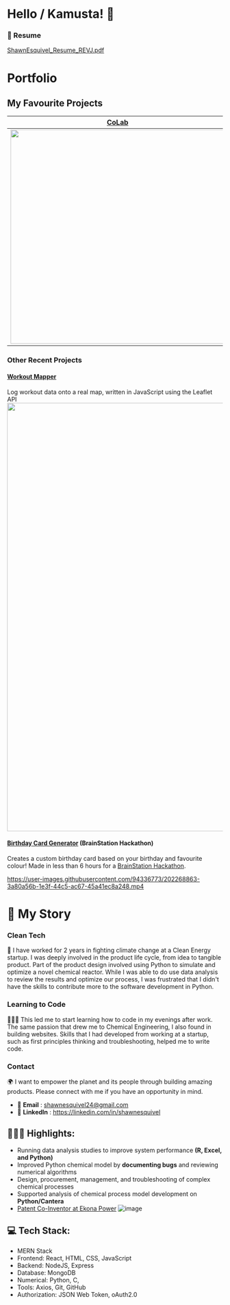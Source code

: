 # Hello / Kamusta! 👋 

### 📄 Resume
[ShawnEsquivel_Resume_REVJ.pdf](https://github.com/shawnesquivel/shawnesquivel/files/10024583/ShawnEsquivel_Resume_REVJ.pdf)

# Portfolio 

## My Favourite Projects
**[CoLab](https://github.com/shawnesquivel/CoLab)**            |  **[CryptoX](https://github.com/shawnesquivel/cryptox)**
:-------------------------:|:-------------------------:
<img src="https://user-images.githubusercontent.com/94336773/202241557-bd88f608-8926-4e1a-9a35-982b2e8ebd7b.png" width="500"> | <img src="https://user-images.githubusercontent.com/94336773/168397708-691fedab-1945-42d4-bd91-efd1facb8788.png" width="500"> 

### Other Recent Projects
#### [Workout Mapper](https://github.com/shawnesquivel/workout-logger)
Log workout data onto a real map, written in JavaScript using the Leaflet API
<img src="https://user-images.githubusercontent.com/94336773/168515896-073f4901-c425-471f-8da9-e2f5d0d5aade.png" width="1000">

#### [Birthday Card Generator](https://github.com/Lala0419/mini) (BrainStation Hackathon)
Creates a custom birthday card based on your birthday and favourite colour! Made in less than 6 hours for a [BrainStation Hackathon](http://brainstation.io/).

https://user-images.githubusercontent.com/94336773/202268863-3a80a56b-1e3f-44c5-ac67-45a41ec8a248.mp4

# 📖 My Story 
### Clean Tech
🌱 I have worked for 2 years in fighting climate change at a Clean Energy startup. I was deeply involved in the product life cycle, from idea to tangible product. Part of the product design involved using Python to simulate and optimize a novel chemical reactor. While I was able to do use data analysis to review the results and optimize our process, I was frustrated that I didn't have the skills to contribute more to the software development in Python.

### Learning to Code
👨🏽‍💻 This led me to start learning how to code in my evenings after work. The same passion that drew me to Chemical Engineering, I also found in building websites.  Skills that I had developed from working at a startup, such as first principles thinking and troubleshooting, helped me to write code. 

### Contact
🌍 I want to empower the planet and its people through building amazing products. Please connect with me if you have an opportunity in mind. 
- 📧 **Email** : shawnesquivel24@gmail.com
- 🔗 **LinkedIn** : https://linkedin.com/in/shawnesquivel

## 👨🏽‍💻 Highlights:
- Running data analysis studies to improve system performance **(R, Excel, and Python)**
- Improved Python chemical model by **documenting bugs** and reviewing numerical algorithms 
- Design, procurement, management, and troubleshooting of complex chemical processes
- Supported analysis of chemical process model development on **Python/Cantera**
- [Patent Co-Inventor at Ekona Power](https://patents.google.com/patent/US20220185664A1/en?assignee=ekona+power&oq=ekona+power)
![image](https://user-images.githubusercontent.com/94336773/202268437-18a7ccd4-639f-4ef2-901d-5984e1207b14.png)

## 💻 Tech Stack:
- MERN Stack 
- Frontend: React, HTML, CSS, JavaScript
- Backend: NodeJS, Express
- Database: MongoDB
- Numerical: Python, C, 
- Tools: Axios, Git, GitHub
- Authorization: JSON Web Token, oAuth2.0

